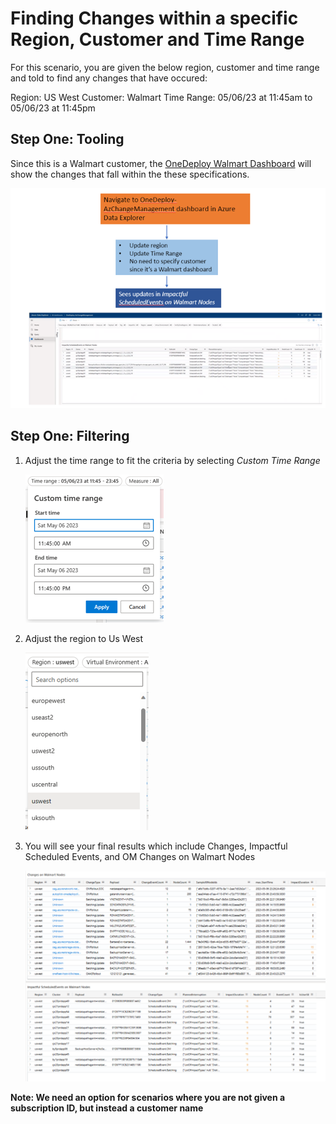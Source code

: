 # Finding Changes within a specific Region, Customer and Time Range

For this scenario, you are given the below region, customer and time range and told to find any changes that have occured:

Region: US West 
Customer: Walmart
Time Range: 05/06/23 at 11:45am to 05/06/23 at 11:45pm

## Step One: Tooling
Since this is a Walmart customer, the [OneDeploy Walmart Dashboard](https://dataexplorer.azure.com/dashboards/95963854-b111-4680-a16f-9f3383d49f9b?p-_startTime=2days&p-_endTime=now&p-_measure=all&p-_payload=all&p-_tag=all&p-_impact=v-All&p-_region=all&p-_ve=all&p-_noflyzone=all&p-_RoleInstanceName=all&p-_nodeid=all#c676ca09-727b-4124-ab01-8e3782e191f9) will show the changes that fall within the these specifications.

![alt text](media/ACE_02.png)

## Step One: Filtering

1. Adjust the time range to fit the criteria by selecting *Custom Time Range*

    ![alt text](media/ACE_02_a.png)

2. Adjust the region to Us West

    ![alt text](media/ACE_02_b.png)

3. You will see your final results which include Changes, Impactful Scheduled Events, and OM Changes on Walmart Nodes

    ![alt text](media/ACE_02_c.png)


**Note: We need an option for scenarios where you are not given a subscription ID, but instead a customer name** 